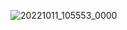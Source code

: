 
![20221011_105553_0000](https://user-images.githubusercontent.com/91085176/195032510-0985da05-c826-4a5c-b83a-102ce776f60f.png)
